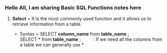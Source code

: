 ### Hello All, I am sharing Basic SQL Functions notes here  

1. **Select** = It is the most commonly used function and it allows us to retrieve information from a table.  

    * Syntax = SELECT  **column_name** from **table_name** ;  
        SELECT * from **table_name** ; &nbsp; &nbsp; &nbsp;&nbsp;&nbsp;&nbsp; : If we need all the columns from a table we can generally use * 


